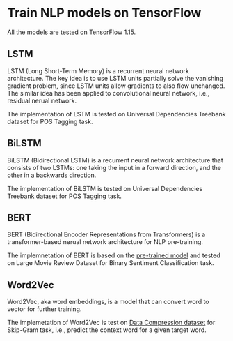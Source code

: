 # Train NLP models on TensorFlow # 

All the models are tested on TensorFlow 1.15.

## LSTM ##

LSTM (Long Short-Term Memory) is a recurrent neural network architecture. The key idea is to use LSTM units partially solve the vanishing gradient problem, since LSTM units allow gradients to also flow unchanged. The similar idea has been applied to convolutional neural network, i.e., residual nerual network. 

The implementation of LSTM is tested on Universal Dependencies Treebank dataset for POS Tagging task.


## BiLSTM ##

BiLSTM (Bidirectional LSTM) is a recurrent neural network architecture that consists of two LSTMs: one taking the input in a forward direction, and the other in a backwards direction. 

The implementation of BiLSTM is tested on Universal Dependencies Treebank dataset for POS Tagging task.


## BERT ##

BERT (Bidirectional Encoder Representations from Transformers) is a transformer-based nerual network architecture for NLP pre-training. 

The implemnetation of BERT is based on the [pre-trained model](https://tfhub.dev/google/bert_uncased_L-12_H-768_A-12/1) and tested on Large Movie Review Dataset for Binary Sentiment Classification task.


## Word2Vec ##

Word2Vec, aka word embeddings, is a model that can convert word to vector for further training. 

The implemetation of Word2Vec is test on [Data Compression dataset](http://mattmahoney.net/dc/) for Skip-Gram task, i.e., predict the context word for a given target word.

